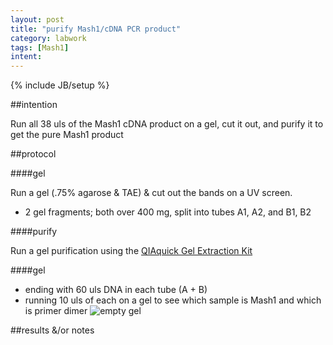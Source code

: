```yaml
---
layout: post
title: "purify Mash1/cDNA PCR product"
category: labwork
tags: [Mash1]
intent: 
---
```

{% include JB/setup %}

##intention

Run all 38 uls of the Mash1 cDNA product on a gel, cut it out, and purify it to get the pure Mash1 product

##protocol

####gel

Run a gel (.75% agarose & TAE) & cut out the bands on a UV screen.

 * 2 gel fragments; both over 400 mg, split into tubes A1, A2, and B1, B2

####purify

Run a gel purification using the [QIAquick Gel Extraction Kit](http://www.qiagen.com/us/products/catalog/sample-technologies/dna-sample-technologies/dna-cleanup/qiaquick-gel-extraction-kit)

####gel

 * ending with 60 uls DNA in each tube (A + B)
 * running 10 uls of each on a gel to see which sample is Mash1 and which is primer dimer
![empty gel]( {{site.url}}/Data/10-16-14_gel-purification-60pt5annealing.png)



##results &/or notes



